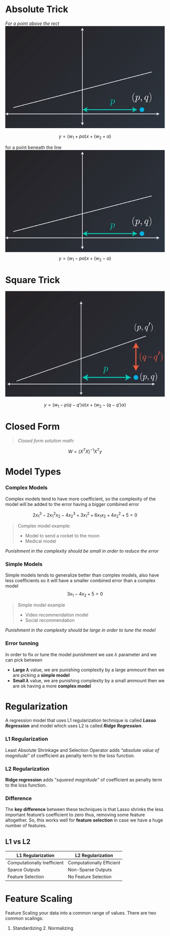# Absolute Trick
*For a point above the rect*
![enter image description here](https://github.com/steelcolosus/udacity-datascience/blob/master/images/below.png?raw=true)

$$
y = (w_1 + p\alpha)x + (w_2 + \alpha)
$$

for a point beneath the line
![Beneath](https://github.com/steelcolosus/udacity-datascience/blob/master/images/below.png?raw=true)
$$
y = (w_1 - p\alpha)x + (w_2 - \alpha)
$$

# Square Trick


![Beneath](https://github.com/steelcolosus/udacity-datascience/blob/master/images/squaretrick.png?raw=true)

$$
y = (w_1 - p(q-q')\alpha)x + (w_2 - (q-q')\alpha)
$$

# Closed  Form

> *Closed form solution math:*

$$W=(X^T X)^{-1} X^Ty$$


# Model Types

### Complex Models
Complex models tend to have more coefficient, so the complexity of the model will be added to the error having a bigger combined error

$$
2x_1^3 - 2x_1^2x_2 - 4x_2^3 +3x_1^2+6x_1x_2+4x_2^2 + 5 =0
$$

> Complex model example: 
>  - Model to send a rocket to the moon
>  - Medical model

*Punishment in the complexity should be small in order to reduce the error*

### Simple Models
Simple models tends to generalize better than complex models, also have less coefficients so it will have a smaller combined error than a complex model
$$
3x_1 - 4x_2 + 5 =0
$$

> Simple model example
>  - Video recommendation model
>  - Social recommendation

*Punishment in the complexity should be large in order to tune the model*


### Error tunning 
In order to fix or tune the model punishment we use $\lambda$ parameter and we can pick between

 - **Large $\lambda$** value, we are punishing complexity by a large ammount then we are picking a **simple model**
 - **Small $\lambda$** value, we are punishing complexity by a small ammount then we are ok having  a more **complex model**


# Regularization

A regression model that uses L1 regularization technique is called **_Lasso Regression_** and model which uses L2 is called **_Ridge Regression_**.


### L1 Regularization 
Least Absolute Shrinkage and Selection Operator adds “_absolute value of magnitude_” of coefficient as penalty term to the loss function.



### L2 Regularization
**Ridge regression** adds “_squared magnitude_” of coefficient as penalty term to the loss function.



### Difference

The **key difference** between these techniques is that Lasso shrinks the less important feature’s coefficient to zero thus, removing some feature altogether. So, this works well for **feature selection** in case we have a huge number of features.



## L1 vs L2
|L1 Regularization	|L2 Regularization  |
|--|--|
|Computationally Inefficient|Computationally Efficient|
|Sparce Outputs |  Non-Sparse Outputs  |
|Feature Selection | No Feature Selection|

# Feature Scaling

Feature Scaling your data into a common range of values. There are two common scalings:

 1. Standardizing
    2.  Normalizing

<!--stackedit_data:
eyJoaXN0b3J5IjpbLTg0ODgyNTI0LDE1NjM1MzA0NTAsMjEzMT
MyNjk0MSwtMTU0NjE1NTQ5MiwtMTM0ODA5Njc2OCwxODY5NTI3
MTUzLC02OTQwMTUxNjUsMTE2NzQ3MTQyMSwxODI1MTc5OTczLC
0xOTg0NTcyMjAxXX0=
-->